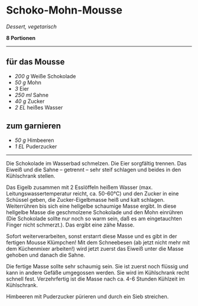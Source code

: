 # Schoko-Mohn-Mousse

*Dessert, vegetarisch*

**8 Portionen**

---
## für das Mousse
- *200 g* Weiße Schokolade
- *50 g* Mohn
- *3* Eier
- *250 ml* Sahne
- *40 g* Zucker
- *2 EL* heißes Wasser

## zum garnieren
- *50 g* Himbeeren
- *1 EL* Puderzucker
---

Die Schokolade im Wasserbad schmelzen.
Die Eier sorgfältig trennen.
Das Eiweiß und die Sahne – getrennt – sehr steif schlagen und beides in den Kühlschrank stellen.

Das Eigelb zusammen mit 2 Esslöffeln heißem Wasser (max. Leitungswassertemperatur reicht, ca. 50-60°C) 
und den Zucker in eine Schüssel geben, die Zucker-Eigelbmasse heiß und kalt schlagen. 
Weiterrühren bis sich eine hellgelbe schaumige Masse ergibt.
In diese hellgelbe Masse die geschmolzene Schokolade und den Mohn einrühren (Die Schokolade sollte nur
noch so warm sein, daß es am eingetauchten Finger nicht schmerzt.). 
Das ergibt eine zähe Masse. 

Sofort weiterverarbeiten, sonst erstarrt diese Masse und es gibt in der fertigen Mousse Klümpchen!
Mit dem Schneebesen (ab jetzt nicht mehr mit dem Küchenmixer arbeiten!) wird jetzt zuerst
das Eiweiß unter die Masse gehoben und danach die Sahne.

Die fertige Masse sollte sehr schaumig sein. Sie ist zuerst noch flüssig und
kann in andere Gefäße umgegossen werden. Sie wird im Kühlschrank recht schnell fest.
Verzehrfertig ist die Masse nach ca. 4-6 Stunden Kühlzeit im Kühlschrank.

Himbeeren mit Puderzucker pürieren und durch ein Sieb streichen.
